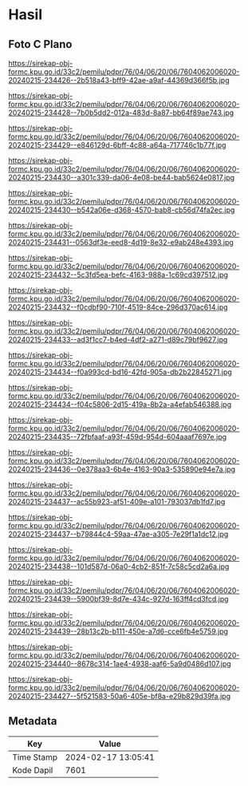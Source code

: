 # Hasil

## Foto C Plano

https://sirekap-obj-formc.kpu.go.id/33c2/pemilu/pdpr/76/04/06/20/06/7604062006020-20240215-234426--2b518a43-bff9-42ae-a9af-44369d366f5b.jpg

https://sirekap-obj-formc.kpu.go.id/33c2/pemilu/pdpr/76/04/06/20/06/7604062006020-20240215-234428--7b0b5dd2-012a-483d-8a87-bb64f89ae743.jpg

https://sirekap-obj-formc.kpu.go.id/33c2/pemilu/pdpr/76/04/06/20/06/7604062006020-20240215-234429--e846129d-6bff-4c88-a64a-717746c1b77f.jpg

https://sirekap-obj-formc.kpu.go.id/33c2/pemilu/pdpr/76/04/06/20/06/7604062006020-20240215-234430--a301c339-da06-4e08-be44-bab5624e0817.jpg

https://sirekap-obj-formc.kpu.go.id/33c2/pemilu/pdpr/76/04/06/20/06/7604062006020-20240215-234430--b542a06e-d368-4570-bab8-cb56d74fa2ec.jpg

https://sirekap-obj-formc.kpu.go.id/33c2/pemilu/pdpr/76/04/06/20/06/7604062006020-20240215-234431--0563df3e-eed8-4d19-8e32-e9ab248e4393.jpg

https://sirekap-obj-formc.kpu.go.id/33c2/pemilu/pdpr/76/04/06/20/06/7604062006020-20240215-234432--5c3fd5ea-befc-4163-988a-1c69cd397512.jpg

https://sirekap-obj-formc.kpu.go.id/33c2/pemilu/pdpr/76/04/06/20/06/7604062006020-20240215-234432--f0cdbf90-710f-4519-84ce-296d370ac614.jpg

https://sirekap-obj-formc.kpu.go.id/33c2/pemilu/pdpr/76/04/06/20/06/7604062006020-20240215-234433--ad3f1cc7-b4ed-4df2-a271-d89c79bf9627.jpg

https://sirekap-obj-formc.kpu.go.id/33c2/pemilu/pdpr/76/04/06/20/06/7604062006020-20240215-234434--f0a993cd-bd16-42fd-905a-db2b22845271.jpg

https://sirekap-obj-formc.kpu.go.id/33c2/pemilu/pdpr/76/04/06/20/06/7604062006020-20240215-234434--f04c5806-2d15-419a-8b2a-a4efab546388.jpg

https://sirekap-obj-formc.kpu.go.id/33c2/pemilu/pdpr/76/04/06/20/06/7604062006020-20240215-234435--72fbfaaf-a93f-459d-954d-604aaaf7697e.jpg

https://sirekap-obj-formc.kpu.go.id/33c2/pemilu/pdpr/76/04/06/20/06/7604062006020-20240215-234436--0e378aa3-6b4e-4163-90a3-535890e94e7a.jpg

https://sirekap-obj-formc.kpu.go.id/33c2/pemilu/pdpr/76/04/06/20/06/7604062006020-20240215-234437--ac55b923-af51-409e-a101-793037db1fd7.jpg

https://sirekap-obj-formc.kpu.go.id/33c2/pemilu/pdpr/76/04/06/20/06/7604062006020-20240215-234437--b79844c4-59aa-47ae-a305-7e29f1a1dc12.jpg

https://sirekap-obj-formc.kpu.go.id/33c2/pemilu/pdpr/76/04/06/20/06/7604062006020-20240215-234438--101d587d-06a0-4cb2-851f-7c58c5cd2a6a.jpg

https://sirekap-obj-formc.kpu.go.id/33c2/pemilu/pdpr/76/04/06/20/06/7604062006020-20240215-234439--5900bf39-8d7e-434c-927d-163ff4cd3fcd.jpg

https://sirekap-obj-formc.kpu.go.id/33c2/pemilu/pdpr/76/04/06/20/06/7604062006020-20240215-234439--28b13c2b-b111-450e-a7d6-cce6fb4e5759.jpg

https://sirekap-obj-formc.kpu.go.id/33c2/pemilu/pdpr/76/04/06/20/06/7604062006020-20240215-234440--8678c314-1ae4-4938-aaf6-5a9d0486d107.jpg

https://sirekap-obj-formc.kpu.go.id/33c2/pemilu/pdpr/76/04/06/20/06/7604062006020-20240215-234427--5f521583-50a6-405e-bf8a-e29b829d39fa.jpg


## Metadata

| Key        | Value               |
| ---------- | ------------------- |
| Time Stamp | 2024-02-17 13:05:41 |
| Kode Dapil | 7601                |



